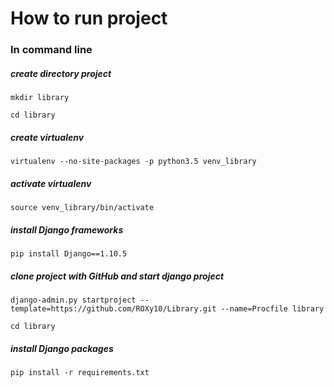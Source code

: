 # How to run project

### In command line
##### create directory project
`mkdir library`

`cd library`
##### create virtualenv
`virtualenv --no-site-packages -p python3.5 venv_library`
##### activate virtualenv
`source venv_library/bin/activate`
##### install Django frameworks
`pip install Django==1.10.5`
##### clone project with GitHub and start django project
`django-admin.py startproject --template=https://github.com/ROXy10/Library.git --name=Procfile library`

`cd library`
##### install Django packages
`pip install -r requirements.txt`
